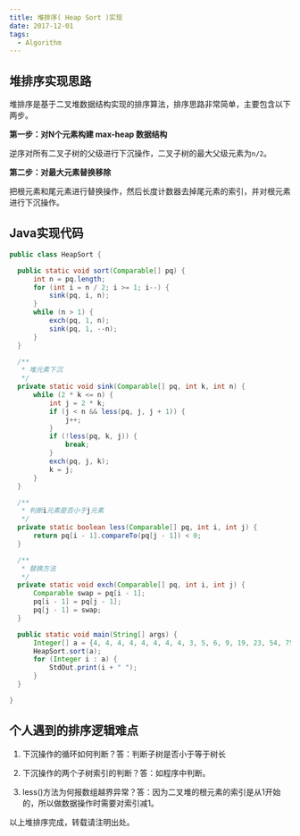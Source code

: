 ```yaml
---
title: 堆排序( Heap Sort )实现
date: 2017-12-01
tags:
  - Algorithm
---
```


## 堆排序实现思路


堆排序是基于二叉堆数据结构实现的排序算法，排序思路非常简单，主要包含以下两步。


<!-- more -->


**第一步：对N个元素构建 max-heap 数据结构**


逆序对所有二叉子树的父级进行下沉操作，二叉子树的最大父级元素为`n/2`。  


**第二步：对最大元素替换移除**


把根元素和尾元素进行替换操作，然后长度计数器去掉尾元素的索引，并对根元素进行下沉操作。

## Java实现代码


```Java
public class HeapSort {

  public static void sort(Comparable[] pq) {
      int n = pq.length;
      for (int i = n / 2; i >= 1; i--) {
          sink(pq, i, n);
      }
      while (n > 1) {
          exch(pq, 1, n);
          sink(pq, 1, --n);
      }
  }

  /**
   * 堆元素下沉
   */
  private static void sink(Comparable[] pq, int k, int n) {
      while (2 * k <= n) {
          int j = 2 * k;
          if (j < n && less(pq, j, j + 1)) {
              j++;
          }
          if (!less(pq, k, j)) {
              break;
          }
          exch(pq, j, k);
          k = j;
      }
  }

  /**
   * 判断i元素是否小于j元素
   */
  private static boolean less(Comparable[] pq, int i, int j) {
      return pq[i - 1].compareTo(pq[j - 1]) < 0;
  }

  /**
   * 替换方法
   */
  private static void exch(Comparable[] pq, int i, int j) {
      Comparable swap = pq[i - 1];
      pq[i - 1] = pq[j - 1];
      pq[j - 1] = swap;
  }

  public static void main(String[] args) {
      Integer[] a = {4, 4, 4, 4, 4, 4, 4, 4, 3, 5, 6, 9, 19, 23, 54, 75, 1, 88, 44, 45, 54, 78, 12, 14, 15, 16, 11, 991, 765, 28, 29, 49, 81, 80};
      HeapSort.sort(a);
      for (Integer i : a) {
          StdOut.print(i + " ");
      }
  }

}
```

## 个人遇到的排序逻辑难点


1. 下沉操作的循环如何判断？答：判断子树是否小于等于树长

2. 下沉操作的两个子树索引的判断？答：如程序中判断。

3. less()方法为何报数组越界异常？答：因为二叉堆的根元素的索引是从1开始的，所以做数据操作时需要对索引减1。



以上堆排序完成，转载请注明出处。
